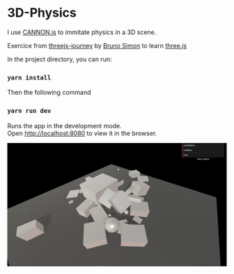# 3D-Physics

I use [CANNON.js](https://schteppe.github.io/cannon.js/) to immitate physics in a 3D scene.

Exercice from [threejs-journey](https://threejs-journey.xyz/) by [Bruno Simon](https://github.com/brunosimon) to learn [three.js](https://threejs.org/)

In the project directory, you can run:

### `yarn install`

Then the following command

### `yarn run dev`

Runs the app in the development mode.\
Open [http://localhost:8080](http://localhost:8080) to view it in the browser.

![3D-Physics](./3D-Physics.png "3D-Physics")
